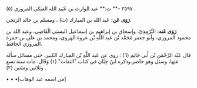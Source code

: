 ٣٥٩٧ -** ت:** عبد الوارث بن عُبَيد الله العتكي المروزي (٥) .

**رَوَى عَن:** عَبد الله بن المبارك (ت) ، ومسلم بن خالد الزنجي.

**رَوَى عَنه:** التِّرْمِذِيّ، وإسحاق بن إبراهيم بن إسماعيل البستي الْقَاضِي، وعبد الله بن محمود المروزي، وأبو جعفر مُحَمَّد بْن عَبد اللَّهِ بْن عروة الهروي، ومحمد بن علي بن حمزة المروزي الحافظ.

قال عَبْد الرَّحْمَنِ بْن أَبي حَاتِم (٦) : روى عن عَبد اللَّهِ بْن المبارك الكبير، حتى مسائل سأله عنها، وسئل وهو حاضر.وذكره ابنُ حِبَّان في كتاب "الثقات" (١) وَقَال: مات سنة تسع وثلاثين ومئتين (٢) .

• • •[من اسمه عبد الوهاب]